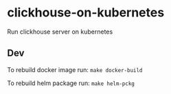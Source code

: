 # clickhouse-on-kubernetes

Run clickhouse server on kubernetes

## Dev

To rebuild docker image run: `make docker-build`

To rebuild helm package run: `make helm-pckg`
